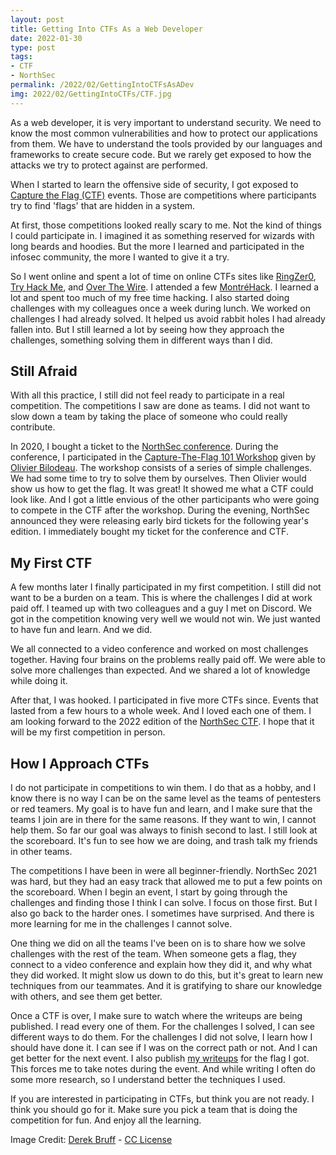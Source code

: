 ```yaml
---
layout: post
title: Getting Into CTFs As a Web Developer
date: 2022-01-30
type: post
tags:
- CTF
- NorthSec
permalink: /2022/02/GettingIntoCTFsAsADev
img: 2022/02/GettingIntoCTFs/CTF.jpg
---
```


As a web developer, it is very important to understand security. We need to know the most common vulnerabilities and how to protect our applications from them. We have to understand the tools provided by our languages and frameworks to create secure code. But we rarely get exposed to how the attacks we try to protect against are performed.

When I started to learn the offensive side of security, I got exposed to [Capture the Flag (CTF)](https://en.wikipedia.org/wiki/Capture_the_flag_(cybersecurity) "Capture the Flag") events. Those are competitions where participants try to find 'flags' that are hidden in a system. 

At first, those competitions looked really scary to me. Not the kind of things I could participate in. I imagined it as something reserved for wizards with long beards and hoodies. But the more I learned and participated in the infosec community, the more I wanted to give it a try.

So I went online and spent a lot of time on online CTFs sites like [RingZer0](https://ringzer0ctf.com/), [Try Hack Me](https://tryhackme.com/), and [Over The Wire](https://overthewire.org/wargames/). I attended a few [MontréHack](https://montrehack.ca/). I learned a lot and spent too much of my free time hacking. I also started doing challenges with my colleagues once a week during lunch. We worked on challenges I had already solved. It helped us avoid rabbit holes I had already fallen into. But I still learned a lot by seeing how they approach the challenges, something solving them in different ways than I did.

## Still Afraid

With all this practice, I still did not feel ready to participate in a real competition. The competitions I saw are done as teams. I did not want to slow down a team by taking the place of someone who could really contribute. 

In 2020, I bought a ticket to the [NorthSec conference](https://nsec.io/). During the conference, I participated in the [Capture-The-Flag 101 Workshop](https://nsec.io/session/2020-capture-the-flag-101.html) given by [Olivier Bilodeau](https://twitter.com/obilodeau). The workshop consists of a series of simple challenges. We had some time to try to solve them by ourselves. Then Olivier would show us how to get the flag. It was great! It showed me what a CTF could look like. And I got a little envious of the other participants who were going to compete in the CTF after the workshop. During the evening, NorthSec announced they were releasing early bird tickets for the following year's edition. I immediately bought my ticket for the conference and CTF. 

## My First CTF

A few months later I finally participated in my first competition. I still did not want to be a burden on a team. This is where the challenges I did at work paid off. I teamed up with two colleagues and a guy I met on Discord. We got in the competition knowing very well we would not win. We just wanted to have fun and learn. And we did. 

We all connected to a video conference and worked on most challenges together. Having four brains on the problems really paid off. We were able to solve more challenges than expected. And we shared a lot of knowledge while doing it. 

After that, I was hooked. I participated in five more CTFs since. Events that lasted from a few hours to a whole week. And I loved each one of them. I am looking forward to the 2022 edition of the [NorthSec CTF](https://nsec.io/competition/). I hope that it will be my first competition in person. 

## How I Approach CTFs

I do not participate in competitions to win them. I do that as a hobby, and I know there is no way I can be on the same level as the teams of pentesters or red teamers. My goal is to have fun and learn, and I make sure that the teams I join are in there for the same reasons. If they want to win, I cannot help them. So far our goal was always to finish second to last. I still look at the scoreboard. It's fun to see how we are doing, and trash talk my friends in other teams. 

The competitions I have been in were all beginner-friendly. NorthSec 2021 was hard, but they had an easy track that allowed me to put a few points on the scoreboard. When I begin an event, I start by going through the challenges and finding those I think I can solve. I focus on those first. But I also go back to the harder ones. I sometimes have surprised. And there is more learning for me in the challenges I cannot solve.

One thing we did on all the teams I've been on is to share how we solve challenges with the rest of the team. When someone gets a flag, they connect to a video conference and explain how they did it, and why what they did worked. It might slow us down to do this, but it's great to learn new techniques from our teammates. And it is gratifying to share our knowledge with others, and see them get better. 

Once a CTF is over, I make sure to watch where the writeups are being published. I read every one of them. For the challenges I solved, I can see different ways to do them. For the challenges I did not solve, I learn how I should have done it. I can see if I was on the correct path or not. And I can get better for the next event. I also publish [my writeups](https://erichogue.ca/tags/#CTF) for the flag I got. This forces me to take notes during the event. And while writing I often do some more research, so I understand better the techniques I used. 

If you are interested in participating in CTFs, but think you are not ready. I think you should go for it. Make sure you pick a team that is doing the competition for fun. And enjoy all the learning. 

Image Credit: [Derek Bruff](https://www.flickr.com/photos/derekbruff/) - [CC License](https://creativecommons.org/licenses/by-nc/2.0/)

